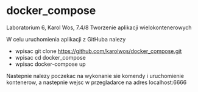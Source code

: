 # docker_compose

Laboratorium 6, Karol Wos, 7.4/8 Tworzenie aplikacji wielokontenerowych

W celu uruchomienia aplikacji z GitHuba nalezy
 
- wpisac git clone https://github.com/karolwos/docker_compose.git
- wpisac cd docker_compose
- wpisac docker-compose up


Nastepnie nalezy poczekac na wykonanie sie komendy i uruchomienie kontenerow, a nastepnie wejsc w przegladarce na adres localhost:6666
